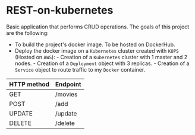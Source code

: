 # REST-on-kubernetes
Basic application that performs CRUD operations. The goals of this project are the following:
- To build the project's docker image. To be hosted on DockerHub.
- Deploy the docker image on a ```Kubernetes``` cluster created with ```KOPS``` (Hosted on ```AWS```):
        - Creation of a ```Kubernetes``` cluster with 1 master and 2 nodes.
        - Creation of a ```Deployment``` object with 3 replicas.
        - Creation of a ```Service``` object to route traffic to my ```Docker``` container.


HTTP method | Endpoint
------------ | -------------
GET | /movies
POST | /add
UPDATE | /update
DELETE | /delete
